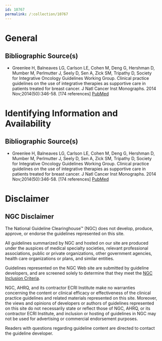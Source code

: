 ```yaml
---
id: 10767
permalink: /:collection/10767
---
```


# General

## Bibliographic Source(s)

- Greenlee H, Balneaves LG, Carlson LE, Cohen M, Deng G, Hershman D, Mumber M, Perlmutter J, Seely D, Sen A, Zick SM, Tripathy D, Society for Integrative Oncology Guidelines Working Group. Clinical practice guidelines on the use of integrative therapies as supportive care in patients treated for breast cancer. J Natl Cancer Inst Monographs. 2014 Nov;2014(50):346-58. [174 references] [ PubMed ](http://www.ncbi.nlm.nih.gov/entrez/query.fcgi?cmd=Retrieve&db=pubmed&dopt=Abstract&list_uids=25749602)

# Identifying Information and Availability

## Bibliographic Source(s)

- Greenlee H, Balneaves LG, Carlson LE, Cohen M, Deng G, Hershman D, Mumber M, Perlmutter J, Seely D, Sen A, Zick SM, Tripathy D, Society for Integrative Oncology Guidelines Working Group. Clinical practice guidelines on the use of integrative therapies as supportive care in patients treated for breast cancer. J Natl Cancer Inst Monographs. 2014 Nov;2014(50):346-58. [174 references] [ PubMed ](http://www.ncbi.nlm.nih.gov/entrez/query.fcgi?cmd=Retrieve&db=pubmed&dopt=Abstract&list_uids=25749602)

# Disclaimer

## NGC Disclaimer

The National Guideline Clearinghouse™ (NGC) does not develop, produce, approve, or endorse the guidelines represented on this site.

All guidelines summarized by NGC and hosted on our site are produced under the auspices of medical specialty societies, relevant professional associations, public or private organizations, other government agencies, health care organizations or plans, and similar entities.

Guidelines represented on the NGC Web site are submitted by guideline developers, and are screened solely to determine that they meet the [NGC Inclusion Criteria](/help-and-about/summaries/inclusion-criteria).

NGC, AHRQ, and its contractor ECRI Institute make no warranties concerning the content or clinical efficacy or effectiveness of the clinical practice guidelines and related materials represented on this site. Moreover, the views and opinions of developers or authors of guidelines represented on this site do not necessarily state or reflect those of NGC, AHRQ, or its contractor ECRI Institute, and inclusion or hosting of guidelines in NGC may not be used for advertising or commercial endorsement purposes.

Readers with questions regarding guideline content are directed to contact the guideline developer.

